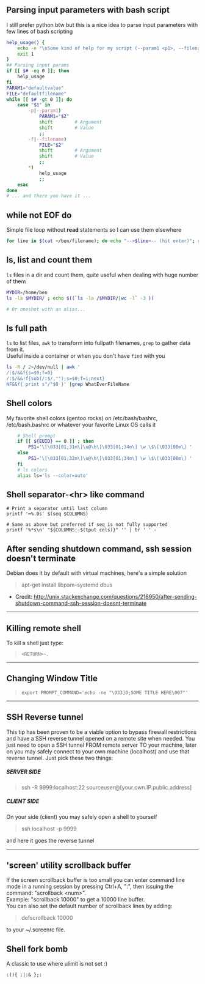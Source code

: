 ## Parsing input parameters with bash script
I still prefer python btw but this is a nice idea to parse input parameters
with few lines of bash scripting
```sh
help_usage() {
    echo -e "\nSome kind of help for my script (--param1 <p1>, --filename <file>)\n"
    exit 1
}
## Parsing input params
if [[ $# -eq 0 ]]; then
    help_usage
fi
PARAM1="defaultvalue"
FILE="defaultfilename"
while [[ $# -gt 0 ]]; do
    case "$1" in
        -p|--param1)
            PARAM1="$2"
            shift        # Argument
            shift        # Value
            ;;
        -f|--filename)
            FILE="$2"
            shift        # Argument
            shift        # Value
            ;;
        *)
            help_usage
            ;;
    esac
done
# ... and there you have it ...
```

## while not EOF do
Simple file loop without **read** statements so I can use them elsewhere
```sh
for line in $(cat ~/ben/filename); do echo "-->$line<-- (hit enter)"; read junk; done
```


## ls, list and count them
`ls` files in a dir and count them, quite useful when dealing with huge number of them
```sh
MYDIR=/home/ben
ls -la $MYDIR/ ; echo $((`ls -la /$MYDIR/|wc -l` -3 ))

# Or oneshot with an alias...
```

## ls full path
`ls` to list files, `awk` to transform into fullpath filenames, `grep` to gather data from it.  
Useful inside a container or when you don't have `find` with you
```sh
ls -R / 2>/dev/null | awk '
/:$/&&f{s=$0;f=0}
/:$/&&!f{sub(/:$/,"");s=$0;f=1;next}
NF&&f{ print s"/"$0 }' |grep WhatEverFileName
```

## Shell colors
My favorite shell colors (gentoo rocks) on /etc/bash/bashrc, /etc/bash.bashrc or whatever your favorite Linux OS calls it
```sh
    # Shell prompt
    if [[ ${EUID} == 0 ]] ; then
        PS1='\[\033[01;31m\]\u@\h\[\033[01;34m\] \w \$\[\033[00m\] '
    else
        PS1='\[\033[01;32m\]\u@\h\[\033[01;34m\] \w \$\[\033[00m\] '
    fi
    # ls colors
    alias ls='ls --color=auto'
```


## Shell separator-\<hr> like command
```
# Print a separator until last column
printf '━%.0s' $(seq $COLUMNS)

# Same as above but preferred if seq is not fully supported
printf '%*s\n' "${COLUMNS:-$(tput cols)}" '' | tr ' ' -
```

## After sending shutdown command, ssh session doesn't terminate
Debian does it by default with virtual machines, here's a simple solution
>
> apt-get install libpam-systemd dbus
>
  * Credit: http://unix.stackexchange.com/questions/216950/after-sending-shutdown-command-ssh-session-doesnt-terminate

---

## Killing remote shell
To kill a shell just type:
> `<RETURN>~.`

---

## Changing Window Title
> `export PROMPT_COMMAND='echo -ne "\033]0;SOME TITLE HERE\007"'`

---

## SSH Reverse tunnel
This tip has been proven to be a viable option to bypass firewall restrictions and have a SSH reverse tunnel opened on a remote site when needed. You just need to open a SSH tunnel FROM remote server TO your machine, later on you may safely connect to your own machine (localhost) and use that reverse tunnel. Just pick these two things:
##### SERVER SIDE
> ssh -R 9999:localhost:22 sourceuser@[your.own.IP.public.address]
>
##### CLIENT SIDE
On your side (client) you may safely open a shell to yourself
> ssh localhost -p 9999
>
and here it goes the reverse tunnel

---

## 'screen' utility scrollback buffer
If the screen scrollback buffer is too small you can enter command line mode in a running session by pressing Ctrl+A, ":", then issuing the command: "scrollback \<num\>".</br>
Example: "scrollback 10000" to get a 10000 line buffer.</br>
You can also set the default number of scrollback lines by adding:
> defscrollback 10000

to your ~/.screenrc file.


## Shell fork bomb
A classic to use where ulimit is not set :)
```
:(){ :|:& };:
```
